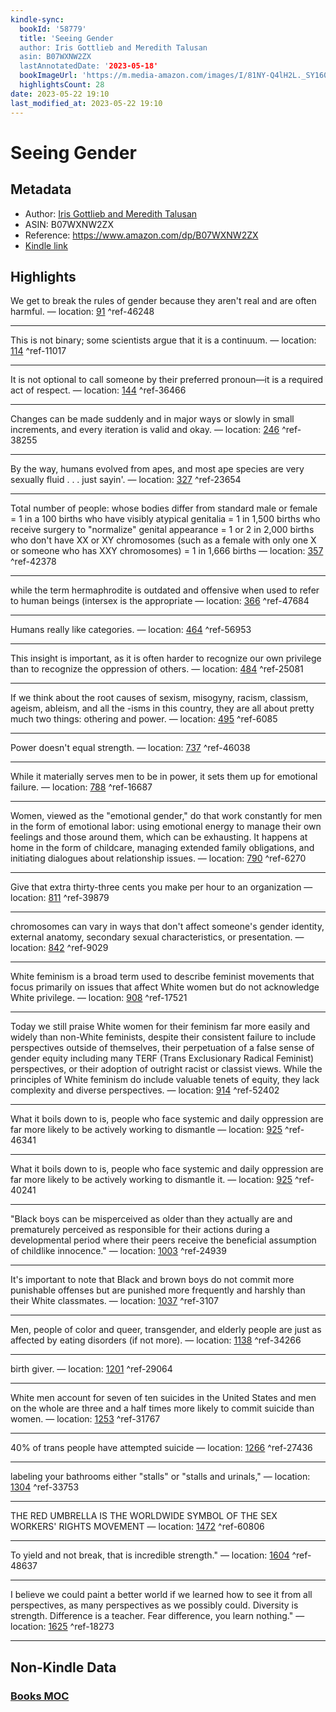 ```yaml
---
kindle-sync:
  bookId: '58779'
  title: 'Seeing Gender
  author: Iris Gottlieb and Meredith Talusan
  asin: B07WXNW2ZX
  lastAnnotatedDate: '2023-05-18'
  bookImageUrl: 'https://m.media-amazon.com/images/I/81NY-Q4lH2L._SY160.jpg'
  highlightsCount: 28
date: 2023-05-22 19:10
last_modified_at: 2023-05-22 19:10
---
```


# Seeing Gender

## Metadata

-   Author: [Iris Gottlieb and Meredith Talusan](https://www.amazon.comundefined)
-   ASIN: B07WXNW2ZX
-   Reference: https://www.amazon.com/dp/B07WXNW2ZX
-   [Kindle link](kindle://book?action=open&asin=B07WXNW2ZX)

## Highlights

We get to break the rules of gender because they aren't real and are often harmful. — location: [91](kindle://book?action=open&asin=B07WXNW2ZX&location=91) ^ref-46248

---

This is not binary; some scientists argue that it is a continuum. — location: [114](kindle://book?action=open&asin=B07WXNW2ZX&location=114) ^ref-11017

---

It is not optional to call someone by their preferred pronoun—it is a required act of respect. — location: [144](kindle://book?action=open&asin=B07WXNW2ZX&location=144) ^ref-36466

---

Changes can be made suddenly and in major ways or slowly in small increments, and every iteration is valid and okay. — location: [246](kindle://book?action=open&asin=B07WXNW2ZX&location=246) ^ref-38255

---

By the way, humans evolved from apes, and most ape species are very sexually fluid . . . just sayin'. — location: [327](kindle://book?action=open&asin=B07WXNW2ZX&location=327) ^ref-23654

---

Total number of people: whose bodies differ from standard male or female = 1 in a 100 births who have visibly atypical genitalia = 1 in 1,500 births who receive surgery to "normalize" genital appearance = 1 or 2 in 2,000 births who don't have XX or XY chromosomes (such as a female with only one X or someone who has XXY chromosomes) = 1 in 1,666 births — location: [357](kindle://book?action=open&asin=B07WXNW2ZX&location=357) ^ref-42378

---

while the term hermaphrodite is outdated and offensive when used to refer to human beings (intersex is the appropriate — location: [366](kindle://book?action=open&asin=B07WXNW2ZX&location=366) ^ref-47684

---

Humans really like categories. — location: [464](kindle://book?action=open&asin=B07WXNW2ZX&location=464) ^ref-56953

---

This insight is important, as it is often harder to recognize our own privilege than to recognize the oppression of others. — location: [484](kindle://book?action=open&asin=B07WXNW2ZX&location=484) ^ref-25081

---

If we think about the root causes of sexism, misogyny, racism, classism, ageism, ableism, and all the -isms in this country, they are all about pretty much two things: othering and power. — location: [495](kindle://book?action=open&asin=B07WXNW2ZX&location=495) ^ref-6085

---

Power doesn't equal strength. — location: [737](kindle://book?action=open&asin=B07WXNW2ZX&location=737) ^ref-46038

---

While it materially serves men to be in power, it sets them up for emotional failure. — location: [788](kindle://book?action=open&asin=B07WXNW2ZX&location=788) ^ref-16687

---

Women, viewed as the "emotional gender," do that work constantly for men in the form of emotional labor: using emotional energy to manage their own feelings and those around them, which can be exhausting. It happens at home in the form of childcare, managing extended family obligations, and initiating dialogues about relationship issues. — location: [790](kindle://book?action=open&asin=B07WXNW2ZX&location=790) ^ref-6270

---

Give that extra thirty-three cents you make per hour to an organization — location: [811](kindle://book?action=open&asin=B07WXNW2ZX&location=811) ^ref-39879

---

chromosomes can vary in ways that don't affect someone's gender identity, external anatomy, secondary sexual characteristics, or presentation. — location: [842](kindle://book?action=open&asin=B07WXNW2ZX&location=842) ^ref-9029

---

White feminism is a broad term used to describe feminist movements that focus primarily on issues that affect White women but do not acknowledge White privilege. — location: [908](kindle://book?action=open&asin=B07WXNW2ZX&location=908) ^ref-17521

---

Today we still praise White women for their feminism far more easily and widely than non-White feminists, despite their consistent failure to include perspectives outside of themselves, their perpetuation of a false sense of gender equity including many TERF (Trans Exclusionary Radical Feminist) perspectives, or their adoption of outright racist or classist views. While the principles of White feminism do include valuable tenets of equity, they lack complexity and diverse perspectives. — location: [914](kindle://book?action=open&asin=B07WXNW2ZX&location=914) ^ref-52402

---

What it boils down to is, people who face systemic and daily oppression are far more likely to be actively working to dismantle — location: [925](kindle://book?action=open&asin=B07WXNW2ZX&location=925) ^ref-46341

---

What it boils down to is, people who face systemic and daily oppression are far more likely to be actively working to dismantle it. — location: [925](kindle://book?action=open&asin=B07WXNW2ZX&location=925) ^ref-40241

---
"Black boys can be misperceived as older than they actually are and prematurely perceived as responsible for their actions during a developmental period where their peers receive the beneficial assumption of childlike innocence." — location: [1003](kindle://book?action=open&asin=B07WXNW2ZX&location=1003) ^ref-24939

---

It's important to note that Black and brown boys do not commit more punishable offenses but are punished more frequently and harshly than their White classmates. — location: [1037](kindle://book?action=open&asin=B07WXNW2ZX&location=1037) ^ref-3107

---

Men, people of color and queer, transgender, and elderly people are just as affected by eating disorders (if not more). — location: [1138](kindle://book?action=open&asin=B07WXNW2ZX&location=1138) ^ref-34266

---

birth giver. — location: [1201](kindle://book?action=open&asin=B07WXNW2ZX&location=1201) ^ref-29064

---

White men account for seven of ten suicides in the United States and men on the whole are three and a half times more likely to commit suicide than women. — location: [1253](kindle://book?action=open&asin=B07WXNW2ZX&location=1253) ^ref-31767

---

40% of trans people have attempted suicide — location: [1266](kindle://book?action=open&asin=B07WXNW2ZX&location=1266) ^ref-27436

---

labeling your bathrooms either "stalls" or "stalls and urinals," — location: [1304](kindle://book?action=open&asin=B07WXNW2ZX&location=1304) ^ref-33753

---

THE RED UMBRELLA IS THE WORLDWIDE SYMBOL OF THE SEX WORKERS' RIGHTS MOVEMENT — location: [1472](kindle://book?action=open&asin=B07WXNW2ZX&location=1472) ^ref-60806

---

To yield and not break, that is incredible strength." — location: [1604](kindle://book?action=open&asin=B07WXNW2ZX&location=1604) ^ref-48637

---

I believe we could paint a better world if we learned how to see it from all perspectives, as many perspectives as we possibly could. Diversity is strength. Difference is a teacher. Fear difference, you learn nothing." — location: [1625](kindle://book?action=open&asin=B07WXNW2ZX&location=1625) ^ref-18273

---

## Non-Kindle Data

### [Books MOC](Books%20MOC.md)
